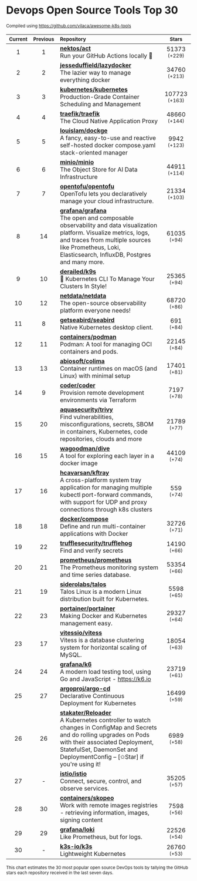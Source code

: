 # Devops Open Source Tools Top 30
<sup>Compiled using https://github.com/vilaca/awesome-k8s-tools</sup>
<div align="center">

|<sub>Current</sub>|<sub>Previous</sub>|<sub>Repository</sub>|<sub>Stars</sub>|
|:---:|:---:|:---|:---:|
|1|1|[**nektos/act**](https://github.com/nektos/act)<br/>Run your GitHub Actions locally 🚀|51373 <sup>(+229)</sup>|
|2|2|[**jesseduffield/lazydocker**](https://github.com/jesseduffield/lazydocker)<br/>The lazier way to manage everything docker|34760 <sup>(+213)</sup>|
|3|3|[**kubernetes/kubernetes**](https://github.com/kubernetes/kubernetes)<br/>Production-Grade Container Scheduling and Management|107723 <sup>(+163)</sup>|
|4|4|[**traefik/traefik**](https://github.com/traefik/traefik)<br/>The Cloud Native Application Proxy|48660 <sup>(+144)</sup>|
|5|5|[**louislam/dockge**](https://github.com/louislam/dockge)<br/>A fancy, easy-to-use and reactive self-hosted docker compose.yaml stack-oriented manager|9942 <sup>(+123)</sup>|
|6|6|[**minio/minio**](https://github.com/minio/minio)<br/>The Object Store for AI Data Infrastructure|44911 <sup>(+114)</sup>|
|7|7|[**opentofu/opentofu**](https://github.com/opentofu/opentofu)<br/>OpenTofu lets you declaratively manage your cloud infrastructure.|21334 <sup>(+103)</sup>|
|8|14|[**grafana/grafana**](https://github.com/grafana/grafana)<br/>The open and composable observability and data visualization platform. Visualize metrics, logs, and traces from multiple sources like Prometheus, Loki, Elasticsearch, InfluxDB, Postgres and many more. |61035 <sup>(+94)</sup>|
|9|10|[**derailed/k9s**](https://github.com/derailed/k9s)<br/>🐶 Kubernetes CLI To Manage Your Clusters In Style!|25365 <sup>(+94)</sup>|
|10|12|[**netdata/netdata**](https://github.com/netdata/netdata)<br/>The open-source observability platform everyone needs!|68720 <sup>(+86)</sup>|
|11|8|[**getseabird/seabird**](https://github.com/getseabird/seabird)<br/>Native Kubernetes desktop client.|691 <sup>(+84)</sup>|
|12|11|[**containers/podman**](https://github.com/containers/podman)<br/>Podman: A tool for managing OCI containers and pods.|22145 <sup>(+84)</sup>|
|13|13|[**abiosoft/colima**](https://github.com/abiosoft/colima)<br/>Container runtimes on macOS (and Linux) with minimal setup|17401 <sup>(+81)</sup>|
|14|9|[**coder/coder**](https://github.com/coder/coder)<br/>Provision remote development environments via Terraform|7197 <sup>(+78)</sup>|
|15|20|[**aquasecurity/trivy**](https://github.com/aquasecurity/trivy)<br/>Find vulnerabilities, misconfigurations, secrets, SBOM in containers, Kubernetes, code repositories, clouds and more|21789 <sup>(+77)</sup>|
|16|15|[**wagoodman/dive**](https://github.com/wagoodman/dive)<br/>A tool for exploring each layer in a docker image|44109 <sup>(+74)</sup>|
|17|16|[**hcavarsan/kftray**](https://github.com/hcavarsan/kftray)<br/>A cross-platform system tray application for managing multiple kubectl port-forward commands, with support for UDP and proxy connections through k8s clusters|559 <sup>(+74)</sup>|
|18|18|[**docker/compose**](https://github.com/docker/compose)<br/>Define and run multi-container applications with Docker|32726 <sup>(+71)</sup>|
|19|22|[**trufflesecurity/trufflehog**](https://github.com/trufflesecurity/trufflehog)<br/>Find and verify secrets|14190 <sup>(+66)</sup>|
|20|21|[**prometheus/prometheus**](https://github.com/prometheus/prometheus)<br/>The Prometheus monitoring system and time series database.|53354 <sup>(+66)</sup>|
|21|19|[**siderolabs/talos**](https://github.com/siderolabs/talos)<br/>Talos Linux is a modern Linux distribution built for Kubernetes.|5598 <sup>(+65)</sup>|
|22|23|[**portainer/portainer**](https://github.com/portainer/portainer)<br/>Making Docker and Kubernetes management easy.|29327 <sup>(+64)</sup>|
|23|17|[**vitessio/vitess**](https://github.com/vitessio/vitess)<br/>Vitess is a database clustering system for horizontal scaling of MySQL.|18054 <sup>(+63)</sup>|
|24|24|[**grafana/k6**](https://github.com/grafana/k6)<br/>A modern load testing tool, using Go and JavaScript - https://k6.io|23719 <sup>(+61)</sup>|
|25|27|[**argoproj/argo-cd**](https://github.com/argoproj/argo-cd)<br/>Declarative Continuous Deployment for Kubernetes|16499 <sup>(+59)</sup>|
|26|26|[**stakater/Reloader**](https://github.com/stakater/Reloader)<br/>A Kubernetes controller to watch changes in ConfigMap and Secrets and do rolling upgrades on Pods with their associated Deployment, StatefulSet, DaemonSet and DeploymentConfig – [✩Star] if you're using it!|6989 <sup>(+58)</sup>|
|27|-|[**istio/istio**](https://github.com/istio/istio)<br/>Connect, secure, control, and observe services.|35205 <sup>(+57)</sup>|
|28|30|[**containers/skopeo**](https://github.com/containers/skopeo)<br/>Work with remote images registries - retrieving information, images, signing content|7598 <sup>(+56)</sup>|
|29|29|[**grafana/loki**](https://github.com/grafana/loki)<br/>Like Prometheus, but for logs.|22526 <sup>(+54)</sup>|
|30|-|[**k3s-io/k3s**](https://github.com/k3s-io/k3s)<br/>Lightweight Kubernetes|26760 <sup>(+53)</sup>|


</div>

<sub>This chart estimates the 30 most popular open source DevOps tools by tallying the GitHub stars each repository received in the last seven days.</sub>
